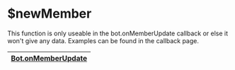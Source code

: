 # $newMember

This function is only useable in the bot.onMemberUpdate callback or else it won't give any data. Examples can be found in the callback page.

| [**Bot.onMemberUpdate**](callbacks/bot.onmemberupdate.md) |
| --------------------------------------------------------- |

